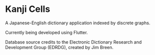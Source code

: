 # Kanji Cells

A Japanese-English dictionary application indexed by discrete graphs.

Currently being developed using Flutter.

Database source credits to the Electronic Dictionary Research and Development Group (EDRDG), created by Jim Breen.
